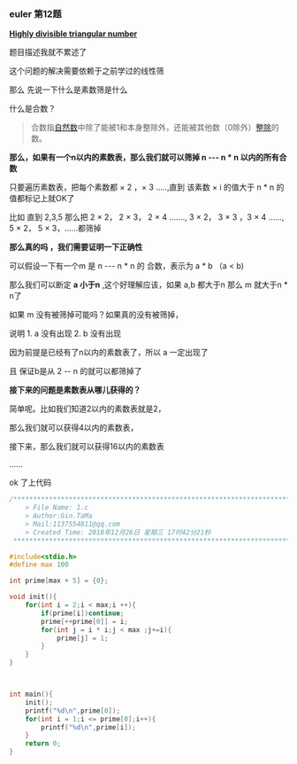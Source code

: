 ### euler 第12题

[**Highly divisible triangular number**](http://pe-cn.github.io/12/)

题目描述我就不累述了

这个问题的解决需要依赖于之前学过的线性筛

那么 先说一下什么是素数筛是什么

什么是合数？

>  合数指[自然数](https://baike.baidu.com/item/%E8%87%AA%E7%84%B6%E6%95%B0/385394)中除了能被1和本身整除外，还能被其他数（0除外）[整除](https://baike.baidu.com/item/%E6%95%B4%E9%99%A4/2452641)的数。

**那么，如果有一个n以内的素数表，那么我们就可以筛掉 n --- n * n 以内的所有合数**

只要遍历素数表，把每个素数都 × 2 ，× 3 .....,直到 该素数 × i 的值大于 n * n 的值都标记上就OK了 

比如 直到 2,3,5 那么把 2 × 2， 2 × 3， 2 × 4  ......., 3 × 2， 3 × 3 ，3 × 4 ......, 5 × 2， 5 × 3，......都筛掉

**那么真的吗 ，我们需要证明一下正确性**

可以假设一下有一个m 是 n --- n * n 的 合数，表示为 a * b （a < b)

那么我们可以断定 **a 小于n**  ,这个好理解应该，如果 a,b 都大于n 那么 m  就大于n * n了

如果 m 没有被筛掉可能吗？如果真的没有被筛掉，

说明  1. a 没有出现 2. b 没有出现 

因为前提是已经有了n以内的素数表了，所以 a 一定出现了

且 保证b是从 2 -- n 的就可以都筛掉了 

**接下来的问题是素数表从哪儿获得的？**

简单呢。比如我们知道2以内的素数表就是2，

那么我们就可以获得4以内的素数表，

接下来，那么我们就可以获得16以内的素数表

......

ok 了上代码

```c
/*************************************************************************
	> File Name: 1.c
	> Author:Gin.TaMa 
	> Mail:1137554811@qq.com 
	> Created Time: 2018年12月26日 星期三 17时42分21秒
 ************************************************************************/

#include<stdio.h>
#define max 100

int prime[max + 5] = {0};

void init(){
    for(int i = 2;i < max;i ++){
        if(prime[i])continue;
        prime[++prime[0]] = i;
        for(int j = i * i;j < max ;j+=i){
            prime[j] = 1;
        }
    }
}



int main(){
    init();
    printf("%d\n",prime[0]);
    for(int i = 1;i <= prime[0];i++){
        printf("%d\n",prime[i]);
    }
    return 0;
}

```

